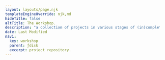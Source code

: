 ```yaml
---
layout: layouts/page.njk
templateEngineOverride: njk,md
hideTitle: false
altTitle: The Workshop.
description: "a collection of projects in various stages of (in)completion."
date: Last Modified
navi:
  key: workshop
  parent: ƒdisk
  excerpt: project repository.
---
```


 